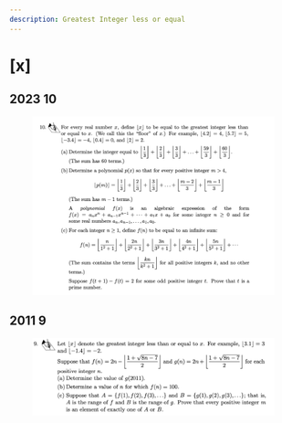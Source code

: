 ```yaml
---
description: Greatest Integer less or equal
---
```


# \[x]

## 2023 10

<figure><img src="../.gitbook/assets/截屏2023-06-16 下午3.45.00.png" alt=""><figcaption></figcaption></figure>

## 2011 9

<figure><img src="../.gitbook/assets/截屏2022-12-31 下午1.19.19.png" alt=""><figcaption></figcaption></figure>
